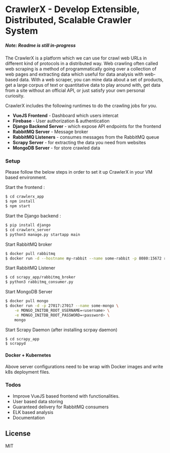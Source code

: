 # CrawlerX - Develop Extensible, Distributed, Scalable Crawler System

##### Note: Readme is still in-progress

The CrawlerX is a platform which we can use for crawl web URLs in different kind of protocols in a distributed way. Web crawling often called web scraping is a method of programmatically going over a collection of web pages and extracting data which useful for data analysis with web-based data. With a web scraper, you can mine data about a set of products, get a large corpus of text or quantitative data to play around with, get data from a site without an official API, or just satisfy your own personal curiosity. 

CrawlerX includes the following runtimes to do the crawling jobs for you. 

- **VueJS Frontend** - Dashboard which users intercat
- **Firebase** - User authorization & authentication
- **Django Backend Server** - which expose API endpoints for the frontend 
- **RabbitMQ Server** - Message broker 
- **RabbitMQ Listeners** - consumes messages from the RabbitMQ queue
- **Scrapy Server** - for extracting the data you need from websites
- **MongoDB Server** - for store crawled data

### Setup

Please follow the below steps in order to set it up CrawlerX in your VM based environment.

Start the frontend :
```sh
$ cd crawlerx_app
$ npm install 
$ npm start
```

Start the Django backend :
```sh
$ pip install django
$ cd crawlerx_server
$ python3 manage.py startapp main
```

Start RabbitMQ broker

```sh
$ docker pull rabbitmq
$ docker run -d --hostname my-rabbit --name some-rabbit -p 8080:15672 rabbitmq:3-management
```

Start RabbitMQ Listener
```sh
$ cd scrapy_app/rabbitmq_broker
$ python3 rabbitmq_consumer.py
```

Start MongoDB Server
```sh
$ docker pull mongo
$ docker run -d -p 27017:27017 --name some-mongo \
    -e MONGO_INITDB_ROOT_USERNAME=<username> \
    -e MONGO_INITDB_ROOT_PASSWORD=<password> \
    mongo
```

Start Scrapy Daemon (after installing scrpay daemon)
```sh
$ cd scrapy_app
$ scrapyd
```

#### Docker + Kubernetes

Above server configurations need to be wrap with Docker images and write k8s deployment files.

### Todos

 - Improve VueJS based frontend with functionalities.
 - User based data storing
 - Guaranteed delivery for RabbitMQ consumers
 - ELK based analysis
 - Documentation

License
----
MIT

